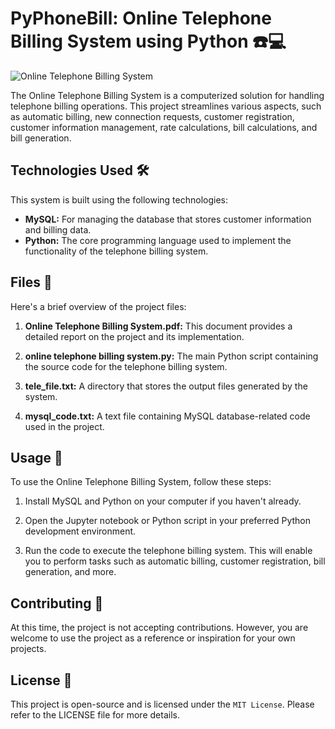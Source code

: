 # PyPhoneBill: Online Telephone Billing System using Python ☎️💻

![Online Telephone Billing System](https://user-images.githubusercontent.com/93007427/172018023-622f1633-cde5-41a3-872d-d385ee57eaf6.png)

The Online Telephone Billing System is a computerized solution for handling telephone billing operations. This project streamlines various aspects, such as automatic billing, new connection requests, customer registration, customer information management, rate calculations, bill calculations, and bill generation.

## Technologies Used 🛠️

This system is built using the following technologies:

- **MySQL:** For managing the database that stores customer information and billing data.
- **Python:** The core programming language used to implement the functionality of the telephone billing system.

## Files 📁

Here's a brief overview of the project files:

1. **Online Telephone Billing System.pdf:** This document provides a detailed report on the project and its implementation.

2. **online telephone billing system.py:** The main Python script containing the source code for the telephone billing system.

3. **tele_file.txt:** A directory that stores the output files generated by the system.

4. **mysql_code.txt:** A text file containing MySQL database-related code used in the project.

## Usage 🚀

To use the Online Telephone Billing System, follow these steps:

1. Install MySQL and Python on your computer if you haven't already.

2. Open the Jupyter notebook or Python script in your preferred Python development environment.

3. Run the code to execute the telephone billing system. This will enable you to perform tasks such as automatic billing, customer registration, bill generation, and more.

## Contributing 🤝

At this time, the project is not accepting contributions. However, you are welcome to use the project as a reference or inspiration for your own projects.

## License 📜

This project is open-source and is licensed under the `MIT License`. Please refer to the LICENSE file for more details.
